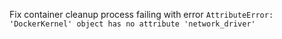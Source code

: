 Fix container cleanup process failing with error `AttributeError: 'DockerKernel' object has no attribute 'network_driver'`
